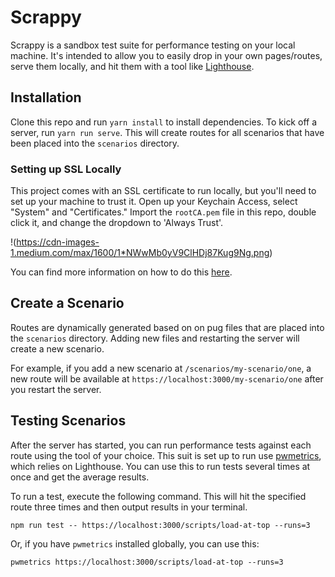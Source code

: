 # Scrappy

Scrappy is a sandbox test suite for performance testing on your local machine. It's intended to allow you to easily drop in your own pages/routes, serve them locally, and hit them with a tool like [Lighthouse](https://github.com/GoogleChrome/lighthouse).

## Installation
Clone this repo and run `yarn install` to install dependencies. To kick off a server, run `yarn run serve`. This will create routes for all scenarios that have been placed into the `scenarios` directory.

### Setting up SSL Locally
This project comes with an SSL certificate to run locally, but you'll need to set up your machine to trust it. Open up your Keychain Access, select "System" and "Certificates." Import the `rootCA.pem` file in this repo, double click it, and change the dropdown to 'Always Trust'.

!(https://cdn-images-1.medium.com/max/1600/1*NWwMb0yV9ClHDj87Kug9Ng.png)

You can find more information on how to do this [here](https://medium.freecodecamp.org/how-to-get-https-working-on-your-local-development-environment-in-5-minutes-7af615770eec). 

## Create a Scenario
Routes are dynamically generated based on on pug files that are placed into the `scenarios` directory. Adding new files and restarting the server will create a new scenario.

For example, if you add a new scenario at `/scenarios/my-scenario/one`, a new route will be available at `https://localhost:3000/my-scenario/one` after you restart the server.

## Testing Scenarios
After the server has started, you can run performance tests against each route using the tool of your choice. This suit is set up to run use [pwmetrics](https://github.com/paulirish/pwmetrics), which relies on Lighthouse. You can use this to run tests several times at once and get the average results.

To run a test, execute the following command. This will hit the specified route three times and then output results in your terminal.

`npm run test -- https://localhost:3000/scripts/load-at-top --runs=3`

Or, if you have `pwmetrics` installed globally, you can use this: 

`pwmetrics https://localhost:3000/scripts/load-at-top --runs=3`

